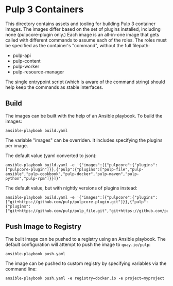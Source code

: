 # Pulp 3 Containers

This directory contains assets and tooling for building Pulp 3 container images. The images differ based on the set of plugins installed, including none (pulpcore-plugin only.) Each image is an all-in-one image that gets called with different commands to assume each of the roles. The roles must be specified as the container's "command", without the full filepath:

* pulp-api
* pulp-content
* pulp-worker
* pulp-resource-manager

The single entrypoint script (which is aware of the command string) should help keep the commands as stable interfaces.

## Build

The images can be built with the help of an Ansible playbook. To build the images:

    ansible-playbook build.yaml

The variable "images" can be overriden. It includes specifying the plugins per image.

The default value (yaml converted to json):

    ansible-playbook build.yaml -e '{"images":[{"pulpcore":{"plugins":["pulpcore-plugin"]}},{"pulp":{"plugins":["pulp-file","pulp-ansible","pulp-cookbook","pulp-docker","pulp-maven","pulp-python","pulp-rpm"]}}]}'

The default value, but with nightly versions of plugins instead:

    ansible-playbook build.yaml -e '{"images":[{"pulpcore":{"plugins":["git+https://github.com/pulp/pulpcore-plugin.git"]}},{"pulp":{"plugins":["git+https://github.com/pulp/pulp_file.git","git+https://github.com/pulp/pulp_ansible.git","git+https://github.com/gmbnomis/pulp_cookbook.git","git+https://github.com/pulp/pulp_docker.git","git+https://github.com/pulp/pulp_maven.git","git+https://github.com/pulp/pulp_python.git","git+https://github.com/pulp/pulp_rpm.git"]}}]}'

## Push Image to Registry

The built image can be pushed to a registry using an Ansible playbook. The default configuration will attempt to push the image to `quay.io/pulp`:

    ansible-playbook push.yaml

The image can be pushed to custom registry by specifying variables via the command line:

    ansible-playbook push.yaml -e registry=docker.io -e project=myproject
